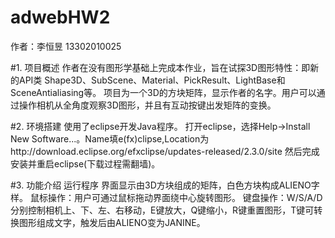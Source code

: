# adwebHW2

作者：李恒昱 13302010025

#1. 项目概述
作者在没有图形学基础上完成本作业，旨在试探3D图形特性：即新的API类 Shape3D、SubScene、Material、PickResult、LightBase和SceneAntialiasing等。
项目为一个3D的方块矩阵，显示作者的名字。用户可以通过操作相机从全角度观察3D图形，并且有互动按键出发矩阵的变换。

#2. 环境搭建
使用了eclipse开发Java程序。
打开eclipse，选择Help->Install New Software...。Name填e(fx)clipse,Location为http://download.eclipse.org/efxclipse/updates-released/2.3.0/site 然后完成安装并重启eclipse(下载过程需翻墙)。

#3. 功能介绍
运行程序
界面显示由3D方块组成的矩阵，白色方块构成ALIENO字样。
鼠标操作：用户可通过鼠标拖动界面绕中心旋转图形。
键盘操作：W/S/A/D分别控制相机上、下、左、右移动，E键放大，Q键缩小，R键重置图形，T键可转换图形组成文字，触发后由ALIENO变为JANINE。

